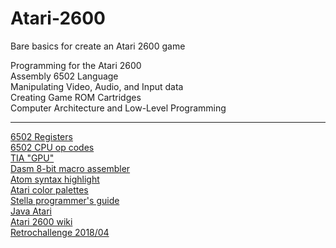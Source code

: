 # Atari-2600
Bare basics for create an Atari 2600 game

Programming for the Atari 2600<br>
Assembly 6502 Language<br>
Manipulating Video, Audio, and Input data<br>
Creating Game ROM Cartridges<br>
Computer Architecture and Low-Level Programming<br>

----------------------------------------------------------------------------------------------------------------------------------------------------
[6502 Registers](https://en.wikipedia.org/wiki/MOS_Technology_6502#Registers) <br>
[6502 CPU op codes](http://www.6502.org/tutorials/6502opcodes.html) <br>
[TIA "GPU"](https://en.wikipedia.org/wiki/Television_Interface_Adaptor) <br>
[Dasm 8-bit macro assembler](https://dasm-assembler.github.io/) <br>
[Atom syntax highlight](https://atom.io/packages/language-65asm) <br>
[Atari color palettes](https://en.wikipedia.org/wiki/List_of_video_game_console_palettes#Atari_2600) <br>
[Stella programmer's guide](https://www.atarihq.com/danb/files/stella.pdf) <br>
[Java Atari](https://javatari.org/) <br>
[Atari 2600 wiki](https://en.wikipedia.org/wiki/Atari_2600) <br>
[Retrochallenge 2018/04](https://www.masswerk.at/rc2018/04/01.html)
